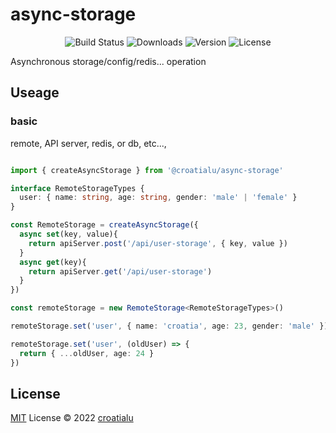 # async-storage

<p align="center">
  <img src="https://img.shields.io/github/workflow/status/CroatiaParanoia/async-storage/CI.svg?sanitize=true" alt="Build Status">
  <!-- <img src="https://img.shields.io/codecov/c/github/CroatiaParanoia/async-storage/master.svg?sanitize=true" alt="Coverage Status"> -->
  <img src="https://img.shields.io/npm/dm/@croatialu/async-storage.svg?sanitize=true" alt="Downloads">
  <img src="https://img.shields.io/npm/v/@croatialu/async-storage.svg?sanitize=true" alt="Version">
  <img src="https://img.shields.io/npm/l/@croatialu/async-storage.svg?sanitize=true" alt="License">
</p>


Asynchronous storage/config/redis... operation


## Useage


### basic
remote, API server, redis, or db, etc...,

``` typescript

import { createAsyncStorage } from '@croatialu/async-storage'

interface RemoteStorageTypes {
  user: { name: string, age: string, gender: 'male' | 'female' }
}

const RemoteStorage = createAsyncStorage({
  async set(key, value){
    return apiServer.post('/api/user-storage', { key, value })
  }
  async get(key){
    return apiServer.get('/api/user-storage')
  }
})

const remoteStorage = new RemoteStorage<RemoteStorageTypes>()

remoteStorage.set('user', { name: 'croatia', age: 23, gender: 'male' })

remoteStorage.set('user', (oldUser) => {
  return { ...oldUser, age: 24 }
})

```


## License

[MIT](./LICENSE) License © 2022 [croatialu](https://github.com/CroatiaParanoia)
